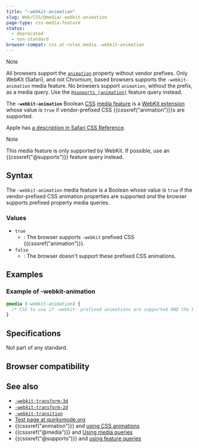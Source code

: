 ```yaml
---
title: "-webkit-animation"
slug: Web/CSS/@media/-webkit-animation
page-type: css-media-feature
status:
  - deprecated
  - non-standard
browser-compat: css.at-rules.media.-webkit-animation
---
```




> [!NOTE]
> All browsers support the [`animation`](/Web/CSS/animation#browser_compatibility) property without vendor prefixes. Only WebKit (Safari), and not Chromium, based browsers supports the `-webkit-animation` media feature. No browsers support `animation`, without the prefix, as a media query. Use the [`@supports (animation)`](/Web/CSS/@supports) feature query instead.

The **`-webkit-animation`** Boolean [CSS](/Web/CSS) [media feature](/Web/CSS/@media#media_features) is a [WebKit extension](/Web/CSS/WebKit_Extensions) whose value is `true` if vendor-prefixed CSS {{cssxref("animation")}}s are supported.

Apple has [a description in Safari CSS Reference](https://developer.apple.com/library/archive/documentation/AppleApplications/Reference/SafariCSSRef/Articles/OtherStandardCSS3Features.html#//apple_ref/doc/uid/TP40007601-SW3).

> [!NOTE]
> This media feature is only supported by WebKit. If possible, use an {{cssxref("@supports")}} feature query instead.

## Syntax

The `-webkit-animation` media feature is a Boolean whose value is `true` if the vendor-prefixed CSS animation properties are supported _and_ the browser supports prefixed property media queries.

### Values

- `true`
  - : The browser supports `-webkit` prefixed CSS {{cssxref("animation")}}.
- `false`
  - : The browser doesn't support these prefixed CSS animations.

## Examples

### Example of -webkit-animation

```css
@media (-webkit-animation) {
  /* CSS to use if -webkit- prefixed animations are supported AND the browser supports prefixed properties as media queries */
}
```

## Specifications

Not part of any standard.

## Browser compatibility



## See also

- [`-webkit-transform-3d`](/Web/CSS/@media/-webkit-transform-3d)
- [`-webkit-transform-2d`](/Web/CSS/@media/-webkit-transform-2d)
- [`-webkit-transition`](/Web/CSS/@media/-webkit-transition)
- [Test page at quirksmode.org](https://www.quirksmode.org/css/tests/mediaqueries/animation.html)
- {{cssxref("animation")}} and [using CSS animations](/Web/CSS/CSS_animations/Using_CSS_animations)
- {{cssxref("@media")}} and [Using media queries](/Web/CSS/CSS_media_queries/Using_media_queries)
- {{cssxref("@supports")}} and [using feature queries](/Web/CSS/CSS_conditional_rules/Using_feature_queries)
